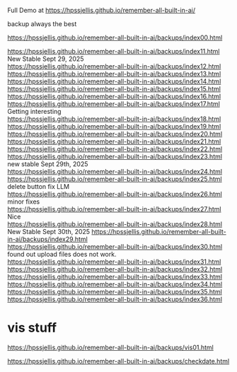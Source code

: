


Full Demo at https://hpssjellis.github.io/remember-all-built-in-ai/



backup always the best 

https://hpssjellis.github.io/remember-all-built-in-ai/backups/index00.html

https://hpssjellis.github.io/remember-all-built-in-ai/backups/index11.html   New Stable Sept 29, 2025  
https://hpssjellis.github.io/remember-all-built-in-ai/backups/index12.html  
https://hpssjellis.github.io/remember-all-built-in-ai/backups/index13.html  
https://hpssjellis.github.io/remember-all-built-in-ai/backups/index14.html  
https://hpssjellis.github.io/remember-all-built-in-ai/backups/index15.html  
https://hpssjellis.github.io/remember-all-built-in-ai/backups/index16.html  
https://hpssjellis.github.io/remember-all-built-in-ai/backups/index17.html    Getting interesting  
https://hpssjellis.github.io/remember-all-built-in-ai/backups/index18.html  
https://hpssjellis.github.io/remember-all-built-in-ai/backups/index19.html  
https://hpssjellis.github.io/remember-all-built-in-ai/backups/index20.html    
https://hpssjellis.github.io/remember-all-built-in-ai/backups/index21.html    
https://hpssjellis.github.io/remember-all-built-in-ai/backups/index22.html    
https://hpssjellis.github.io/remember-all-built-in-ai/backups/index23.html   new stable Sept 29th, 2025  
https://hpssjellis.github.io/remember-all-built-in-ai/backups/index24.html    
https://hpssjellis.github.io/remember-all-built-in-ai/backups/index25.html   delete button fix LLM   
https://hpssjellis.github.io/remember-all-built-in-ai/backups/index26.html  minor fixes  
https://hpssjellis.github.io/remember-all-built-in-ai/backups/index27.html  Nice  
https://hpssjellis.github.io/remember-all-built-in-ai/backups/index28.html  New Stable Sept 30th, 2025
https://hpssjellis.github.io/remember-all-built-in-ai/backups/index29.html  
https://hpssjellis.github.io/remember-all-built-in-ai/backups/index30.html  found out upload files does not work.   
https://hpssjellis.github.io/remember-all-built-in-ai/backups/index31.html  
https://hpssjellis.github.io/remember-all-built-in-ai/backups/index32.html  
https://hpssjellis.github.io/remember-all-built-in-ai/backups/index33.html  
https://hpssjellis.github.io/remember-all-built-in-ai/backups/index34.html  
https://hpssjellis.github.io/remember-all-built-in-ai/backups/index35.html  
https://hpssjellis.github.io/remember-all-built-in-ai/backups/index36.html  










# vis stuff



https://hpssjellis.github.io/remember-all-built-in-ai/backups/vis01.html  


https://hpssjellis.github.io/remember-all-built-in-ai/backups/checkdate.html  
